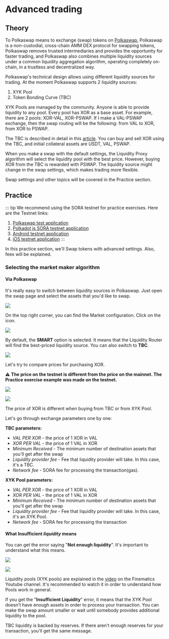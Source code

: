 # Advanced trading

## Theory

To Polkaswap means to exchange (swap) tokens on [Polkaswap](https://polkaswap.io/), Polkaswap is a non-custodial, cross-chain AMM DEX protocol for swapping tokens, Polkaswap removes trusted intermediaries and provides the opportunity for faster trading, and Polkaswap also combines multiple liquidity sources under a common liquidity aggregation algorithm, operating completely on-chain, in a trustless and decentralized way.

Polkaswap's technical design allows using different liquidity sources for trading. At the moment Polkaswap supports 2 liquidity sources:

1. XYK Pool
2. Token Bonding Curve (TBC)

XYK Pools are managed by the community. Anyone is able to provide liquidity to any pool. Every pool has XOR as a base asset. For example, there are 2 pools: XOR-VAL, XOR-PSWAP. If I make a VAL-PSWAP exchange, then the swap routing will be the following: from VAL to XOR, from XOR to PSWAP.

The TBC is described in detail in this [article](https://wiki.sora.org/token-bonding-curve). You can buy and sell XOR using the TBC, and initial collateral assets are USDT, VAL, PSWAP.

When you make a swap with the default settings, the Liquidity Proxy algorithm will select the liquidity pool with the best price. However, buying XOR from the TBC is rewarded with PSWAP. The liquidity source might change in the swap settings, which makes trading more flexible.

Swap settings and other topics will be covered in the Practice section.

## Practice

::: tip
We recommend using the SORA testnet for practice exercises. Here are the Testnet links:

1. [Polkaswap test application](https://test.polkaswap.io/)
2. [Polkadot js SORA testnet application](https://polkadot.js.org/apps/?rpc=wss%3A%2F%2Fws.stage.sora2.soramitsu.co.jp#/explorer)
3. [Android testnet application](https://play.google.com/store/apps/details?id=jp.co.soramitsu.sora.communitytesting&hl=en&gl=US)
4. [iOS testnet application](https://testflight.apple.com/join/670hF438)
:::

In this practice section, we'll Swap tokens with advanced settings. Also, fees will be explained.

### Selecting the market maker algorithm

#### Via Polkaswap

It's really easy to switch between liquidity sources in Polkaswap. Just open the swap page and select the assets that you'd like to swap.

![](</.gitbook/assets/Untitled (20).png>)

On the top right corner, you can find the Market configuration. Click on the icon.

![](</.gitbook/assets/Untitled (1) (3).png>)

By default, the **SMART** option is selected. It means that the Liquidity Router will find the best-priced liquidity source. You can also switch to **TBC**.

![](</.gitbook/assets/Untitled (2) (13).png>)

Let's try to compare prices for purchasing XOR.

⚠️ **The price on the testnet is different from the price on the mainnet. The Practice exercise example was made on the testnet.**

![](</.gitbook/assets/Untitled (3) (13).png>)

![](</.gitbook/assets/Untitled (4) (8).png>)

The price of XOR is different when buying from TBC or from XYK Pool.

Let's go through exchange parameters one by one:

**TBC parameters:**

* *VAL PER XOR* - the price of 1 XOR in VAL
* *XOR PER VAL* - the price of 1 VAL in XOR
* *Minimum Received* - The minimum number of destination assets that you'll get after the swap
* *Liquidity provider fee* - Fee that liquidity provider will take. In this case, it's a TBC.
* _Network fee_ - SORA fee for processing the transaction(gas).

**XYK Pool parameters:**

* *VAL PER XOR* - the price of 1 XOR in VAL
* *XOR PER VAL* - the price of 1 VAL in XOR
* *Minimum Received* - The minimum number of destination assets that you'll get after the swap
* *Liquidity provider fee* - Fee that liquidity provider will take. In this case, it's an XYK Pool.
* *Network fee* - SORA fee for processing the transaction

#### What Insufficient _liquidity_ means

You can get the error saying "**Not enough liquidity**". It's important to understand what this means.

![](</.gitbook/assets/Untitled (5) (3).png>)

![](</.gitbook/assets/Untitled (6) (3).png>)

Liquidity pools (XYK pools) are explained in the [video](https://www.youtube.com/watch?v=cizLhxSKrAc) on the Finematics Youtube channel. It's recommended to watch it in order to understand how Pools work in general.

If you get the "**Insufficient Liquidity**" error, it means that the XYK Pool doesn't have enough assets in order to process your transaction. You can make the swap amount smaller or wait until somebody provides additional liquidity to the pool.

TBC liquidity is backed by reserves. If there aren't enough reserves for your transaction, you'll get the same message.
